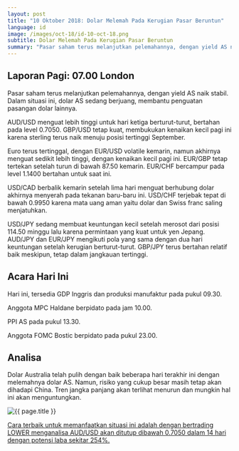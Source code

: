 ```yaml
---
layout: post
title: "10 Oktober 2018: Dolar Melemah Pada Kerugian Pasar Beruntun"
language: id
image: /images/oct-18/id-10-oct-18.png
subtitle: Dolar Melemah Pada Kerugian Pasar Beruntun
summary: "Pasar saham terus melanjutkan pelemahannya, dengan yield AS naik stabil. Dalam situasi ini, dolar AS sedang berjuang, membantu penguatan pasangan dolar lainnya"
---
```

## Laporan Pagi: 07.00 London

Pasar saham terus melanjutkan pelemahannya, dengan yield AS naik stabil. Dalam situasi ini, dolar AS sedang berjuang, membantu penguatan pasangan dolar lainnya.

AUD/USD menguat lebih tinggi untuk hari ketiga berturut-turut, bertahan pada level 0.7050. GBP/USD tetap kuat, membukukan kenaikan kecil pagi ini karena sterling terus naik menuju posisi tertinggi September.

Euro terus tertinggal, dengan EUR/USD volatile kemarin, namun akhirnya menguat sedikit lebih tinggi, dengan kenaikan kecil pagi ini. EUR/GBP tetap tertekan setelah turun di bawah 87.50 kemarin. EUR/CHF bercampur pada level 1.1400 bertahan untuk saat ini.

USD/CAD berbalik kemarin setelah lima hari menguat berhubung dolar akhirnya menyerah pada tekanan baru-baru ini. USD/CHF terjebak tepat di bawah 0.9950 karena mata uang aman yaitu dolar dan Swiss franc saling menjatuhkan.

USD/JPY sedang membuat keuntungan kecil setelah merosot dari posisi 114.50 minggu lalu karena permintaan yang kuat untuk yen Jepang. AUD/JPY dan EUR/JPY mengikuti pola yang sama dengan dua hari keuntungan setelah kerugian berturut-turut. GBP/JPY terus bertahan relatif baik meskipun, tetap dalam jangkauan tertinggi.

## Acara Hari Ini

Hari ini, tersedia GDP Inggris dan produksi manufaktur pada pukul 09.30.

Anggota MPC Haldane berpidato pada jam 10.00.

PPI AS pada pukul 13.30.

Anggota FOMC Bostic berpidato pada pukul 23.00.

## Analisa

Dolar Australia telah pulih dengan baik beberapa hari terakhir ini dengan melemahnya dolar AS. Namun, risiko yang cukup besar masih tetap akan dihadapi China. Tren jangka panjang akan terlihat menurun dan mungkin hal ini akan menguntungkan.

<img src="{{ site.url }}/images/oct-18/id-10-oct-18.png" alt="{{ page.title }}" title="{{ page.title }}">

<a href="%LINK%%currency=USD&market=forex&underlying=frxAUDUSD&formname=higherlower&duration_amount=14&duration_units=d&amount=10&amount_type=stake&expiry_type=duration&barrier=0.7050" target="_blank">Cara terbaik untuk memanfaatkan situasi ini adalah dengan bertrading LOWER menganalisa AUD/USD akan ditutup dibawah 0.7050 dalam 14 hari dengan potensi laba sekitar 254%.</a>
